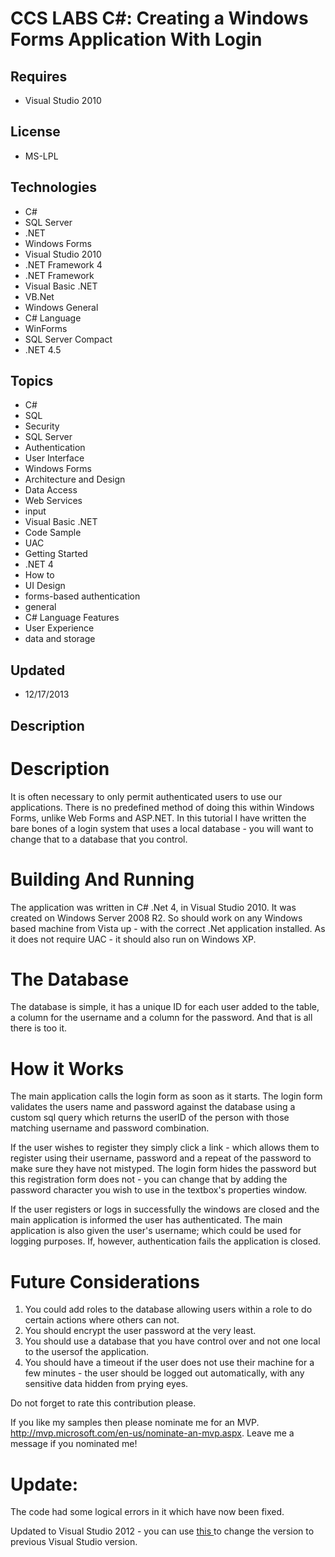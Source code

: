 # CCS LABS C#: Creating a Windows Forms Application With Login
## Requires
- Visual Studio 2010
## License
- MS-LPL
## Technologies
- C#
- SQL Server
- .NET
- Windows Forms
- Visual Studio 2010
- .NET Framework 4
- .NET Framework
- Visual Basic .NET
- VB.Net
- Windows General
- C# Language
- WinForms
- SQL Server Compact
- .NET 4.5
## Topics
- C#
- SQL
- Security
- SQL Server
- Authentication
- User Interface
- Windows Forms
- Architecture and Design
- Data Access
- Web Services
- input
- Visual Basic .NET
- Code Sample
- UAC
- Getting Started
- .NET 4
- How to
- UI Design
- forms-based authentication
- general
- C# Language Features
- User Experience
- data and storage
## Updated
- 12/17/2013
## Description

<h1>Description</h1>
<p>It is often necessary to only permit authenticated users to use our applications. There is no predefined method of doing this within Windows Forms, unlike Web Forms and ASP.NET. In this tutorial I have written the bare bones of a login system that uses a
 local database - you will want to change that to a database that you control.</p>
<h1>Building And Running</h1>
<p>The application was written in C# .Net 4, in Visual Studio 2010. It was created on Windows Server 2008 R2. So should work on any Windows based machine from Vista up - with the correct .Net application installed. As it does not require UAC - it should also
 run on Windows XP.</p>
<h1>The Database</h1>
<p>The database is simple, it has a unique ID for each user added to the table, a column for the username and a column for the password. And that is all there is too it.</p>
<h1>How it Works</h1>
<p>The main application calls the login form as soon as it starts. The login form validates the users name and password against the database using a custom sql query which returns the userID of the person with those matching username and password combination.</p>
<p>If the user wishes to register they simply click a link - which allows them to register using their username, password and a repeat of the password to make sure they have not mistyped. The login form hides the password but this registration form does not
 - you can change that by adding the password character you wish to use in the textbox's properties window.</p>
<p>If the user registers or logs in successfully the windows are closed and the main application is informed the user has authenticated. The main application is also given the user's username; which could be used for logging purposes. If, however, authentication
 fails the application is closed.</p>
<h1>Future Considerations</h1>
<ol>
<li>
<div>You could add roles to the database allowing users within a role to do certain actions where others can not.</div>
</li><li>
<div>You should encrypt the user password at the very least.</div>
</li><li>
<div>You should use a database that you have control over and not one local to the usersof the application.</div>
</li><li>
<div>You should have a timeout if the user does not use their machine for a few minutes - the user should be logged out automatically, with any sensitive data hidden from prying eyes.</div>
</li></ol>
<p>Do not forget to rate this contribution please.</p>
<p>If you like my samples then please nominate me for an MVP. <a href="http://mvp.microsoft.com/en-us/nominate-an-mvp.aspx">
http://mvp.microsoft.com/en-us/nominate-an-mvp.aspx</a>. Leave me a message if you nominated me!</p>
<h1>Update:</h1>
<p>The code had some logical errors in it which have now been fixed.</p>
<p>Updated to Visual Studio 2012 - you can use <a href="http://www.codeproject.com/Articles/70569/Microsoft-Visual-Studio-Solution-File-Version-Chan" target="_blank">
this </a>to change the version to previous Visual Studio version.</p>

